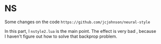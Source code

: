 # NS
Some changes on the code `https://github.com/jcjohnson/neural-style`

In this part, I `nstyle2.lua` is the main point. 
The effect is very bad , because I haven't figure out how to solve that backprop problem.